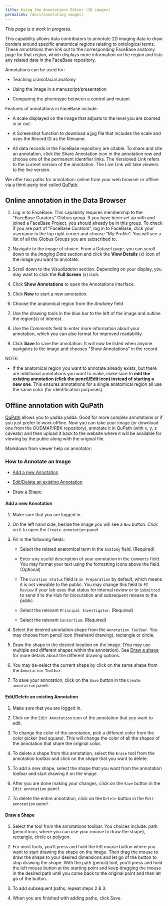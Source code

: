 ```yaml
---
title: Using the Annotations Editor (2D images)
permalink: /docs/annotating-images/
---
```


*This page is a work in progress.*

This capability allows data contributors to annotate 2D imaging data to draw borders around specific anatomical regions relating to ontological terms. These annotations then link out to the corresponding FaceBase anatomy page for that region, which displays more information on the region and lists any related data in the FaceBase repository.

Annotations can be used for:

* Teaching craniofacial anatomy

* Using the image in a manuscript/presentation

* Comparing the phenotype between a control and mutant

Features of annotations in FaceBase include:

* A scale displayed on the image that adjusts to the level you are zoomed in or out.

* A Screenshot function to download a jpg file that includes the scale and uses the Record ID as the filename.

* All data records in the FaceBase repository are citable. To share and cite an annotation, click the Share Annotation icon in the annotation row and choose one of the permanent identifier links. The Versioned Link refers to the current version of the annotation. The Live Link will take viewers to the live version.

We offer two paths for annotation: online from your web browser or offline via a third-party tool called [QuPath](https://qupath.github.io/).

## Online annotation in the Data Browser

1. Log in to FaceBase. This capability requires membership to the "FaceBase Curators" Globus group.
If you have been set up with and joined a FaceBase Project, you should already be in this group.
To check if you are part of “FaceBase Curators”, log in to FaceBase, click your username in the top right corner and choose “My Profile”. You will see a list of all the Globus Groups you are subscribed to.

2. Navigate to the image of choice. From a Dataset page, you can scroll down to the *Imaging Data* section and click the **View Details** (x) icon of the image you want to annotate.

3. Scroll down to the *Visualization* section. Depending on your display, you may want to click the **Full Screen** (x) icon.

4. Click **Show Annotations** to open the Annotations interface.

5. Click **New** to start a new annotation.

6. Choose the anatomical region from the *Anatomy* field

7. Use the drawing tools in the blue bar to the left of the image and outline the region(s) of interest.

8. Use the *Comments* field to enter more information about your annotation, which you can also format for improved readability.

9. Click **Save** to save the annotation. It will now be listed when anyone navigates to the image and chooses "Show Annotations" in the record.

NOTE:

* If the anatomical region you want to annotate already exists, but there are additional annotations you want to make, make sure to **edit the existing annotation (click the pencil/Edit icon) instead of starting a new one**. This ensures annotations for a single anatomical region all use the same color (for identification purposes).

## Offline annotation with QuPath

 [QuPath](https://qupath.github.io/) allows you to yadda yadda. Good for more complex annotations or if you just prefer to work offline. Now you can take your image (or download one from the GUDMAP/RBK repository), annotate it in QuPath (with x, y, z caveats) and then upload it back to the website where it will be available for viewing by the public along with the original file.

Markdown from viewer help on annotator:

### How to Annotate an Image

* [Add a new Annotation](#add-a-new-annotation)

* [Edit/Delete an existing Annotation](#editdelete-an-existing-annotation)

* [Draw a Shape](#draw-a-shape)

#### Add a new Annotation

1. Make sure that you are logged in.

2. On the left hand side, beside the image you will see a `New` button. Click on it to open the `Create annotation` panel.

3. Fill in the following fields:

	- Select the related anatomical term in the `Anatomy` field. (Required)

	- Enter any useful description of your annotation in the `Comments` field. You may format your text using the formatting icons above the field. (Optional)

	- The `Curation Status` field is `In Preparation` by default, which means it is not viewable to the public. You may change this field to `PI Review` if your lab uses that status for internal review or to `Submitted` to send it to the Hub for biocuration and subsequent release to the public.

	- Select the relevant `Principal Investigator`. (Required)

	- Select the relevant `Consortium`. (Required)

5. Select the desired annotation shape from the `Annotation Toolbar`. You may choose from pencil icon (freehand drawing), rectangle or circle.

6. Draw the shape in the desired location on the image. (You may use multiple and different shapes within the annotation). See [Draw a shape](#draw-a-shape) for more details about the different drawing options.

7. You may de-select the current shape by click on the same shape from the `Annotation Toolbar`.

8. To save your annotation, click on the `Save` button in the `Create annotation` panel.

#### Edit/Delete an existing Annotation

1. Make sure that you are logged in.

2. Click on the `Edit Annotation` icon of the annotation that you want to edit.

3. To change the color of the annotation, pick a different color from the color picker (red square). This will change the color of all the shapes of the annotation that share the original color.

4. To delete a shape from this annotation, select the `Erase` tool from the annotation toolbar and click on the shape that you want to delete.

5. To add a new shape, select the shape that you want from the annotation toolbar and start drawing it on the image.

6. After you are done making your changes, click on the `Save` button in the `Edit annotation` panel.

7. To delete the entire annotation, click on the `Delete` button in the `Edit annotation` panel.

#### Draw a Shape

1. Select the tool from the annotations toolbar. You choices include: path (pencil icon, where you can use your mouse to draw the shape), rectangle, circle or polygon.

2. For most tools, you’ll press and hold the left mouse button where you want to start drawing the shape on the image. Then drag the mouse to draw the shape to your desired dimensions and let go of the button to stop drawing the shape. With the path (pencil) tool, you’ll press and hold the left mouse button at the starting point and keep dragging the mouse in the desired path until you come back to the original point and then let go of the button.

3. To add subsequent paths, repeat steps 2 & 3.

4. When you are finished with adding paths, click Save.
